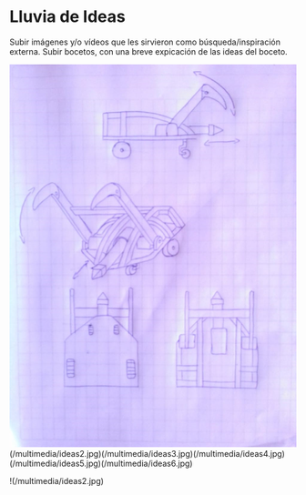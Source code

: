 ﻿# Lluvia de Ideas

Subir imágenes y/o vídeos que les sirvieron como búsqueda/inspiración externa.
Subir bocetos, con una breve expicación de las ideas del boceto.

![Lluvia de ideas](/multimedia/ideas1.jpg)(/multimedia/ideas2.jpg)(/multimedia/ideas3.jpg)(/multimedia/ideas4.jpg)(/multimedia/ideas5.jpg)(/multimedia/ideas6.jpg)

!(/multimedia/ideas2.jpg)